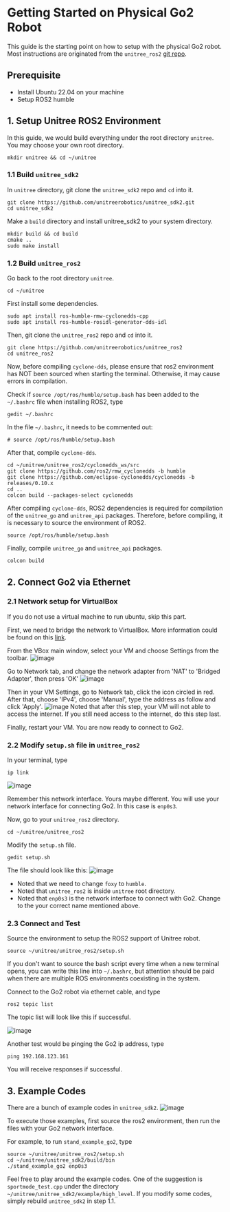 # Getting Started on Physical Go2 Robot

This guide is the starting point on how to setup with the physical Go2 robot. Most instructions are originated from the `unitree_ros2` [git repo](https://github.com/unitreerobotics/unitree_ros2.git).

## Prerequisite

- Install Ubuntu 22.04 on your machine
- Setup ROS2 humble

## 1. Setup Unitree ROS2 Environment

In this guide, we would build everything under the root directory `unitree`. You may choose your own root directory.
```
mkdir unitree && cd ~/unitree
```

### 1.1 Build `unitree_sdk2`

In `unitree` directory, git clone the `unitree_sdk2` repo and `cd` into it.
```
git clone https://github.com/unitreerobotics/unitree_sdk2.git
cd unitree_sdk2
```
Make a `build` directory and install unitree_sdk2 to your system directory.
```
mkdir build && cd build
cmake ..
sudo make install
```

### 1.2 Build `unitree_ros2`

Go back to the root directory `unitree`.
```
cd ~/unitree
```
First install some dependencies.
```
sudo apt install ros-humble-rmw-cyclonedds-cpp
sudo apt install ros-humble-rosidl-generator-dds-idl
```
Then, git clone the `unitree_ros2` repo and `cd` into it.
```
git clone https://github.com/unitreerobotics/unitree_ros2
cd unitree_ros2
```
Now, before compiling `cyclone-dds`, please ensure that ros2 environment has NOT been sourced when starting the terminal. Otherwise, it may cause errors in compilation.

Check if `source /opt/ros/humble/setup.bash` has been added to the `~/.bashrc` file when installing ROS2, type
```
gedit ~/.bashrc
```
In the file `~/.bashrc`, it needs to be commented out:
```
# source /opt/ros/humble/setup.bash 
```
After that, compile `cyclone-dds`.
```
cd ~/unitree/unitree_ros2/cyclonedds_ws/src
git clone https://github.com/ros2/rmw_cyclonedds -b humble
git clone https://github.com/eclipse-cyclonedds/cyclonedds -b releases/0.10.x 
cd ..
colcon build --packages-select cyclonedds
```
After compiling `cyclone-dds`, ROS2 dependencies is required for compilation of the `unitree_go` and `unitree_api` packages. Therefore, before compiling, it is necessary to source the environment of ROS2.
```
source /opt/ros/humble/setup.bash
```
Finally, compile `unitree_go` and `unitree_api` packages.
```
colcon build
```

## 2. Connect Go2 via Ethernet

### 2.1 Network setup for VirtualBox

If you do not use a virtual machine to run ubuntu, skip this part.

First, we need to bridge the network to VirtualBox. More information could be found on this [link](https://wiki.dave.eu/index.php/VirtualBox_Network_Configuration).

From the VBox main window, select your VM and choose Settings from the toolbar.
![image](https://github.com/user-attachments/assets/62d69b81-fe9d-4a04-a980-dce4159c8e0b)

Go to Network tab, and change the network adapter from 'NAT' to 'Bridged Adapter', then press 'OK'
![image](https://github.com/user-attachments/assets/79ed74b3-25d7-4c2c-9d17-8346f1678bd5)


Then in your VM Settings, go to Network tab, click the icon circled in red. After that, choose 'IPv4', choose 'Manual', type the address as follow and click 'Apply'.
![image](https://github.com/user-attachments/assets/2fcca4ca-e201-4486-8119-0e075f64a265)
Noted that after this step, your VM will not able to access the internet. If you still need access to the internet, do this step last.

Finally, restart your VM. You are now ready to connect to Go2.

### 2.2 Modify `setup.sh` file in `unitree_ros2`

In your terminal, type
```
ip link
```
![image](https://github.com/user-attachments/assets/69718ca3-1ca9-49c2-bdab-3c0195cd03b6)

Remember this network interface. Yours maybe different. You will use your network interface for connecting Go2. In this case is `enp0s3`.

Now, go to your `unitree_ros2` directory.
```
cd ~/unitree/unitree_ros2
```
Modify the `setup.sh` file.
```
gedit setup.sh
```
The file should look like this:
![image](https://github.com/user-attachments/assets/3a67aaaa-2ad6-4b62-9c82-d7693d52b92f)
- Noted that we need to change `foxy` to `humble`.
- Noted that `unitree_ros2` is inside `unitree` root directory.
- Noted that `enp0s3` is the network interface to connect with Go2. Change to the your correct name mentioned above.

### 2.3 Connect and Test

Source the environment to setup the ROS2 support of Unitree robot.
```
source ~/unitree/unitree_ros2/setup.sh
```
If you don't want to source the bash script every time when a new terminal opens, you can write this line into `~/.bashrc`, but attention should be paid when there are multiple ROS environments coexisting in the system.

Connect to the Go2 robot via ethernet cable, and type 
```
ros2 topic list
```
The topic list will look like this if successful.

![image](https://github.com/user-attachments/assets/3e496c64-96ca-4b44-9a4c-a49bdc609245)


Another test would be pinging the Go2 ip address, type
```
ping 192.168.123.161
```
You will receive responses if successful.


## 3. Example Codes

There are a bunch of example codes in `unitree_sdk2`. 
![image](https://github.com/user-attachments/assets/59a71ba2-633f-454b-a19e-b4697c06a0cd)

To execute those examples, first source the ros2 environment, then run the files with your Go2 network interface.

For example, to run `stand_example_go2`, type
```
source ~/unitree/unitree_ros2/setup.sh
cd ~/unitree/unitree_sdk2/build/bin
./stand_example_go2 enp0s3
```

Feel free to play around the example codes. One of the suggestion is `sportmode_test.cpp` under the directory `~/unitree/unitree_sdk2/example/high_level`. If you modify some codes, simply rebuild `unitree_sdk2` in step 1.1.
